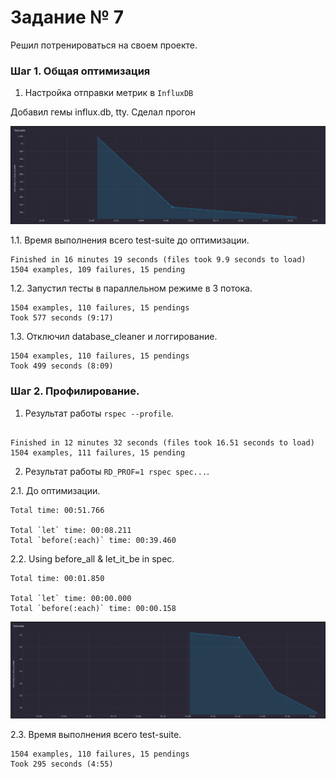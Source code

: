# Задание № 7

Решил потренироваться на своем проекте.

### Шаг 1. Общая оптимизация
1. Настройка отправки метрик в `InfluxDB`

Добавил гемы influx.db, tty. Сделал прогон

![рис. 1](chronograf_01.png)

1.1. Время выполнения всего test-suite до оптимизации.

```
Finished in 16 minutes 19 seconds (files took 9.9 seconds to load)
1504 examples, 109 failures, 15 pending
```

1.2. Запустил тесты в параллельном режиме в 3 потока.

```
1504 examples, 110 failures, 15 pendings
Took 577 seconds (9:17)
```

1.3. Отключил database_cleaner и логгирование.

```
1504 examples, 110 failures, 15 pendings
Took 499 seconds (8:09)
```

### Шаг 2. Профилирование.

1. Результат работы `rspec --profile`.
```

Finished in 12 minutes 32 seconds (files took 16.51 seconds to load)
1504 examples, 111 failures, 15 pending
```
2. Результат работы `RD_PROF=1 rspec spec...`.

2.1. До оптимизации.
```
Total time: 00:51.766

Total `let` time: 00:08.211
Total `before(:each)` time: 00:39.460

```


2.2. Using before_all & let_it_be in spec.
```
Total time: 00:01.850

Total `let` time: 00:00.000
Total `before(:each)` time: 00:00.158

```

![рис. 2](chronograf_02.png)

2.3. Время выполнения всего test-suite.
```
1504 examples, 110 failures, 15 pendings
Took 295 seconds (4:55)
```